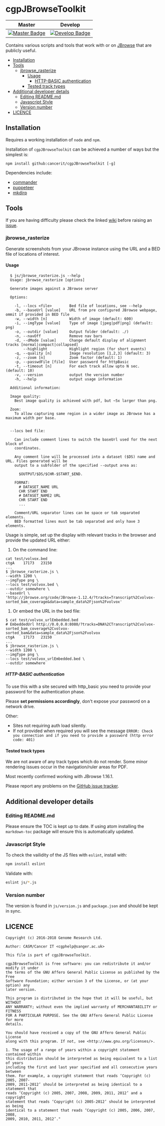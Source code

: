 # cgpJBrowseToolkit

| Master                                        | Develop                                         |
| --------------------------------------------- | ----------------------------------------------- |
| [![Master Badge][travis-master]][travis-base] | [![Develop Badge][travis-develop]][travis-base] |

Contains various scripts and tools that work with or on [JBrowse][jbrowse] that are publicly useful.

<!-- TOC depthFrom:2 depthTo:6 withLinks:1 updateOnSave:1 orderedList:0 -->

* [Installation](#installation)
* [Tools](#tools)
  * [jbrowse_rasterize](#jbrowserasterize)
    * [Usage](#usage)
      * [HTTP-BASIC authentication](#http-basic-authentication)
    * [Tested track types](#tested-track-types)
* [Additional developer details](#additional-developer-details)
  * [Editing README.md](#editing-readmemd)
  * [Javascript Style](#javascript-style)
  * [Version number](#version-number)
* [LICENCE](#licence)

<!-- /TOC -->

## Installation

Requires a working installation of `node` and `npm`.

Installation of `cgpJBrowseToolkit` can be achieved a number of ways but the
simplest is:

```
npm install github:cancerit/cgpJBrowseToolkit [-g]
```

Dependencies include:

* [commander](https://www.npmjs.com/package/commander)
* [puppeteer](https://www.npmjs.com/package/puppeteer)
* [mkdirp](https://www.npmjs.com/package/mkdirp)

## Tools

If you are having difficulty please check the linked [wiki][gh-wiki] before raising an [issue][gh-issues].

### jbrowse_rasterize

Generate screenshots from your JBrowse instance using the URL and a BED file of locations of interest.

#### Usage

```
  $ js/jbrowse_rasterize.js --help
  Usage: jbrowse_rasterize [options]

  Generate images against a JBrowse server

  Options:

    -l, --locs <file>        Bed file of locations, see --help
    -b, --baseUrl [value]    URL from pre configured JBrowse webpage, ommit if provided in BED file
    -w, --width [n]          Width of image (default: 600)
    -i, --imgType [value]    Type of image [jpeg|pdf|png] (default: png)
    -o, --outdir [value]     Output folder (default: ./)
    -n, --navOff             Remove nav bars
    -d, --dMode [value]      Change default display of alignment tracks [normal|compact|collapsed]
        --highlight          Highlight region (for short events)
    -q, --quality [n]        Image resolution [1,2,3] (default: 3)
    -z, --zoom [n]           Zoom factor (default: 1)
    -p, --passwdFile [file]  User password for httpBasic
    -t, --timeout [n]        For each track allow upto N sec. (default: 10)
    -v, --version            output the version number
    -h, --help               output usage information

  Additional information:

  Image quality:
    Best image quality is achieved with pdf, but ~5x larger than png.

  Zoom:
    To allow capturing same region in a wider image as JBrowse has a maximum width per base.


  --locs bed file:

    Can include comment lines to switch the baseUrl used for the next block of
    coordinates.

    Any comment line will be processed into a dataset ($DS) name and URL. Files generated will be
    output to a subfolder of the specified --output area as:

      $OUTPUT/$DS/$CHR-$START_$END.

    FORMAT:
      # DATASET_NAME URL
      CHR START END
      # DATASET_NAME2 URL
      CHR START END
      ...

    Comment/URL separator lines can be space or tab separated elements.
    BED formatted lines must be tab separated and only have 3 elements.
```

Usage is simple, set up the display with relevant tracks in the browser and provide the updated URL either:

1. On the command line:
```
cat test/volvox.bed
ctgA	17173	23150
...
$ jbrowse_rasterize.js \
--width 1200 \
--imgType png \
--locs test/volvox.bed \
--outdir somewhere \
--baseUrl \
'http://jbrowse.org/code/JBrowse-1.12.4/?tracks=Transcript%2Cvolvox-sorted_bam_coverage&data=sample_data%2Fjson%2Fvolvox'
```

1. Or embed the URL in the bed file:
```
$ cat test/volvox_urlEmbedded.bed
# EmbeddedUrl http://0.0.0.0:8080/?tracks=DNA%2CTranscript%2Cvolvox-sorted_bam_coverage%2Cvolvox-sorted_bam&data=sample_data%2Fjson%2Fvolvox
ctgA	17173	23150
...
$ jbrowse_rasterize.js \
--width 1200 \
--imgType png \
--locs test/volvox_urlEmbedded.bed \
--outdir somewhere
```

##### HTTP-BASIC authentication

To use this with a site secured with http_basic you need to provide your password for the
authentication phase.

Please **set permissions accordingly**, don't expose your password on a network drive.

Other:

* Sites not requiring auth load silently.
* If not provided when required you will see the message `ERROR: Check you connection and if you need to provide a password (http error code: 401)`

#### Tested track types

We are not aware of any track types which do not render.  Some minor rendering issues occur in the
navigation/ruler areas for PDF.

Most recently confirmed working with JBrowse 1.16.1.

Please report any problems on the [GitHub issue tracker][gh-issues].

## Additional developer details

### Editing README.md

Please ensure the TOC is kept up to date.  If using atom installing the `markdown-toc` package
will ensure this is automatically updated.

### Javascript Style

To check the vailidity of the JS files with `eslint`, install with:

```bash
npm install eslint
```

Validate with:

```bash
eslint js/*.js
```

### Version number

The version is found in `js/version.js` and `package.json` and should be kept in sync.

## LICENCE

```
Copyright (c) 2016-2018 Genome Research Ltd.

Author: CASM/Cancer IT <cgphelp@sanger.ac.uk>

This file is part of cgpJBrowseToolkit.

cgpJBrowseToolkit is free software: you can redistribute it and/or modify it under
the terms of the GNU Affero General Public License as published by the Free
Software Foundation; either version 3 of the License, or (at your option) any
later version.

This program is distributed in the hope that it will be useful, but WITHOUT
ANY WARRANTY; without even the implied warranty of MERCHANTABILITY or FITNESS
FOR A PARTICULAR PURPOSE. See the GNU Affero General Public License for more
details.

You should have received a copy of the GNU Affero General Public License
along with this program. If not, see <http://www.gnu.org/licenses/>.

1. The usage of a range of years within a copyright statement contained within
this distribution should be interpreted as being equivalent to a list of years
including the first and last year specified and all consecutive years between
them. For example, a copyright statement that reads ‘Copyright (c) 2005, 2007-
2009, 2011-2012’ should be interpreted as being identical to a statement that
reads ‘Copyright (c) 2005, 2007, 2008, 2009, 2011, 2012’ and a copyright
statement that reads ‘Copyright (c) 2005-2012’ should be interpreted as being
identical to a statement that reads ‘Copyright (c) 2005, 2006, 2007, 2008,
2009, 2010, 2011, 2012’."
```

<!-- refs -->
[jbrowse]: http://jbrowse.org
[gh-issues]:https://github.com/cancerit/cgpJBrowseToolkit/issues
[gh-wiki]: https://github.com/cancerit/cgpJBrowseToolkit/wiki

<!-- travis -->
[travis-base]: https://travis-ci.org/cancerit/cgpJBrowseToolkit
[travis-master]: https://travis-ci.org/cancerit/cgpJBrowseToolkit.svg?branch=master
[travis-develop]: https://travis-ci.org/cancerit/cgpJBrowseToolkit.svg?branch=develop
